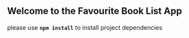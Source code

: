 

## Welcome to the Favourite Book List App

please use **`npm install`** to install project dependencies
